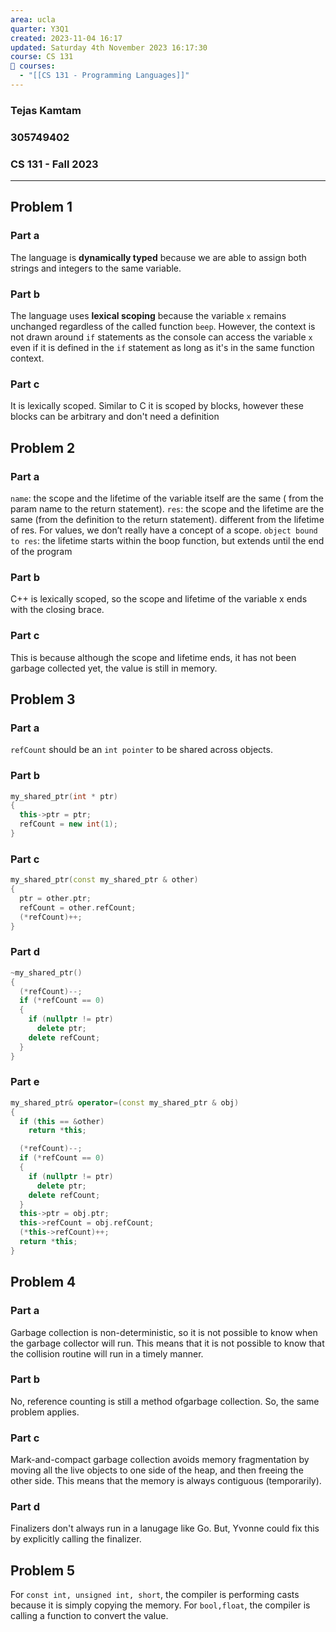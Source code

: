 ```yaml
---
area: ucla
quarter: Y3Q1
created: 2023-11-04 16:17
updated: Saturday 4th November 2023 16:17:30
course: CS 131
📕 courses:
  - "[[CS 131 - Programming Languages]]"
---
```

### Tejas Kamtam
### 305749402
### CS 131 - Fall 2023

---

## Problem 1
### Part a
The language is **dynamically typed** because we are able to assign both strings and integers to the same variable.
### Part b
The language uses **lexical scoping** because the variable `x` remains unchanged regardless of the called function `beep`. However, the context is not drawn around `if` statements as the console can access the variable `x` even if it is defined in the `if` statement as long as it's in the same function context.
### Part c
It is lexically scoped. Similar to C it is scoped by blocks, however these blocks can be arbitrary and don't need a definition

## Problem 2
### Part a
`name`: the scope and the lifetime of the variable itself are the same (
from the param name to the return statement).
`res`: the scope and the lifetime are the same (from the definition to the return statement).
different from the lifetime of res. For values, we don’t really have a
concept of a scope.
`object bound to res`: the lifetime starts within the boop function, but
extends until the end of the program
### Part b
C++ is lexically scoped, so the scope and lifetime of the variable x ends with the closing
brace.
### Part c
This is because although the scope and lifetime ends, it has not been garbage collected yet, the value is still in memory.

## Problem 3
### Part a
`refCount` should be an `int pointer` to be shared across objects.
### Part b
```cpp
my_shared_ptr(int * ptr)
{
  this->ptr = ptr;
  refCount = new int(1);
}
```
### Part c
```cpp
my_shared_ptr(const my_shared_ptr & other)
{
  ptr = other.ptr;
  refCount = other.refCount;
  (*refCount)++;
}
```
### Part d
```cpp
~my_shared_ptr()
{
  (*refCount)--;
  if (*refCount == 0)
  {
    if (nullptr != ptr)
      delete ptr;
    delete refCount;
  }
}
```
### Part e
```cpp
my_shared_ptr& operator=(const my_shared_ptr & obj)
{
  if (this == &other)
    return *this;

  (*refCount)--;
  if (*refCount == 0)
  {
    if (nullptr != ptr)
      delete ptr;
    delete refCount;
  }
  this->ptr = obj.ptr;
  this->refCount = obj.refCount;
  (*this->refCount)++;
  return *this;
}
```

## Problem 4
### Part a
Garbage collection is non-deterministic, so it is not possible to know when the garbage collector will run. This means that it is not possible to know that the collision routine will run in a timely manner.
### Part b
No, reference counting is still a method ofgarbage collection. So, the same problem applies.
### Part c
Mark-and-compact garbage collection avoids memory fragmentation by moving all the live objects to one side of the heap, and then freeing the other side. This means that the memory is always contiguous (temporarily).
### Part d
Finalizers don't always run in a lanugage like Go. But, Yvonne could fix this by explicitly calling the finalizer.

## Problem 5
For `const int, unsigned int, short`, the compiler is performing casts because it is simply copying the memory. For `bool,float`, the compiler is calling a function to convert the value.